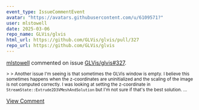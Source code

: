 ```yaml
---
event_type: IssueCommentEvent
avatar: "https://avatars.githubusercontent.com/u/6109571?"
user: mlstowell
date: 2025-03-06
repo_name: GLVis/glvis
html_url: https://github.com/GLVis/glvis/pull/327
repo_url: https://github.com/GLVis/glvis
---
```


<a href='https://github.com/mlstowell' target='_blank'>mlstowell</a> commented on issue <a href='https://github.com/GLVis/glvis/pull/327' target='_blank'>GLVis/glvis#327</a>.

<small>> > Another issue I'm seeing is that sometimes the GLVis window is empty. I believe this sometimes happens when the z-coordinates are uninitialized and the scaling of the image is not computed correctly. I was looking at setting the z-coordinate in `StreamState::Extrude2D3VMeshAndSolution` but I'm not sure if that's the best solution....</small>

<a href='https://github.com/GLVis/glvis/pull/327' target='_blank'>View Comment</a>